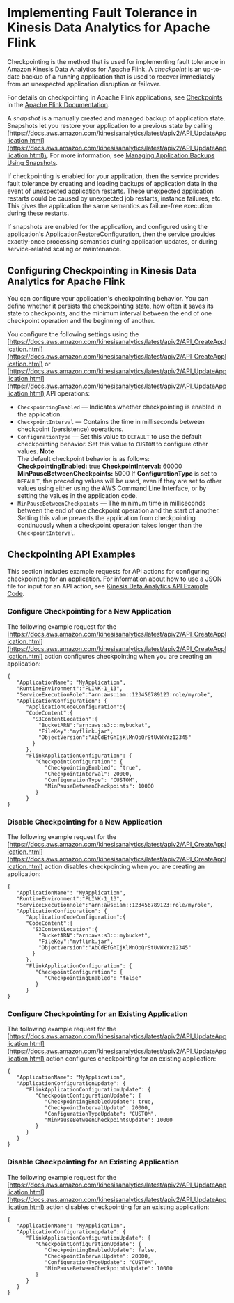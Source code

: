 # Implementing Fault Tolerance in Kinesis Data Analytics for Apache Flink<a name="how-fault"></a>

Checkpointing is the method that is used for implementing fault tolerance in Amazon Kinesis Data Analytics for Apache Flink\. A *checkpoint* is an up\-to\-date backup of a running application that is used to recover immediately from an unexpected application disruption or failover\. 

For details on checkpointing in Apache Flink applications, see [Checkpoints](https://ci.apache.org/projects/flink/flink-docs-release-1.11/ops/state/checkpoints.html) in the [Apache Flink Documentation](https://ci.apache.org/projects/flink/flink-docs-release-1.11/)\.

A *snapshot* is a manually created and managed backup of application state\. Snapshots let you restore your application to a previous state by calling [https://docs.aws.amazon.com/kinesisanalytics/latest/apiv2/API_UpdateApplication.html](https://docs.aws.amazon.com/kinesisanalytics/latest/apiv2/API_UpdateApplication.html)\. For more information, see [Managing Application Backups Using Snapshots](how-fault-snapshot.md)\.

If checkpointing is enabled for your application, then the service provides fault tolerance by creating and loading backups of application data in the event of unexpected application restarts\. These unexpected application restarts could be caused by unexpected job restarts, instance failures, etc\. This gives the application the same semantics as failure\-free execution during these restarts\. 

If snapshots are enabled for the application, and configured using the application's [ApplicationRestoreConfiguration](https://docs.aws.amazon.com/kinesisanalytics/latest/apiv2/API_ApplicationRestoreConfiguration.html), then the service provides exactly\-once processing semantics during application updates, or during service\-related scaling or maintenance\.

## Configuring Checkpointing in Kinesis Data Analytics for Apache Flink<a name="how-fault-configure"></a>

You can configure your application's checkpointing behavior\. You can define whether it persists the checkpointing state, how often it saves its state to checkpoints, and the minimum interval between the end of one checkpoint operation and the beginning of another\.

You configure the following settings using the [https://docs.aws.amazon.com/kinesisanalytics/latest/apiv2/API_CreateApplication.html](https://docs.aws.amazon.com/kinesisanalytics/latest/apiv2/API_CreateApplication.html) or [https://docs.aws.amazon.com/kinesisanalytics/latest/apiv2/API_UpdateApplication.html](https://docs.aws.amazon.com/kinesisanalytics/latest/apiv2/API_UpdateApplication.html) API operations:
+ `CheckpointingEnabled` — Indicates whether checkpointing is enabled in the application\.
+ `CheckpointInterval` — Contains the time in milliseconds between checkpoint \(persistence\) operations\.
+ `ConfigurationType` — Set this value to `DEFAULT` to use the default checkpointing behavior\. Set this value to `CUSTOM` to configure other values\.
**Note**  
The default checkpoint behavior is as follows:  
**CheckpointingEnabled:** true
**CheckpointInterval:** 60000
**MinPauseBetweenCheckpoints:** 5000
If **ConfigurationType** is set to `DEFAULT`, the preceding values will be used, even if they are set to other values using either using the AWS Command Line Interface, or by setting the values in the application code\.
+ `MinPauseBetweenCheckpoints` — The minimum time in milliseconds between the end of one checkpoint operation and the start of another\. Setting this value prevents the application from checkpointing continuously when a checkpoint operation takes longer than the `CheckpointInterval`\.

## Checkpointing API Examples<a name="how-fault-examples"></a>

This section includes example requests for API actions for configuring checkpointing for an application\. For information about how to use a JSON file for input for an API action, see [Kinesis Data Analytics API Example Code](api-examples.md)\.

### Configure Checkpointing for a New Application<a name="how-fault-examples-create-config"></a>

The following example request for the [https://docs.aws.amazon.com/kinesisanalytics/latest/apiv2/API_CreateApplication.html](https://docs.aws.amazon.com/kinesisanalytics/latest/apiv2/API_CreateApplication.html) action configures checkpointing when you are creating an application:

```
{
   "ApplicationName": "MyApplication",
   "RuntimeEnvironment":"FLINK-1_13",
   "ServiceExecutionRole":"arn:aws:iam::123456789123:role/myrole",
   "ApplicationConfiguration": { 
      "ApplicationCodeConfiguration":{
      "CodeContent":{
        "S3ContentLocation":{
          "BucketARN":"arn:aws:s3:::mybucket",
          "FileKey":"myflink.jar",
          "ObjectVersion":"AbCdEfGhIjKlMnOpQrStUvWxYz12345"
        }
      },
      "FlinkApplicationConfiguration": { 
         "CheckpointConfiguration": { 
            "CheckpointingEnabled": "true",
            "CheckpointInterval": 20000,
            "ConfigurationType": "CUSTOM",
            "MinPauseBetweenCheckpoints": 10000
         }
      }
}
```

### Disable Checkpointing for a New Application<a name="how-fault-examples-create-disable"></a>

The following example request for the [https://docs.aws.amazon.com/kinesisanalytics/latest/apiv2/API_CreateApplication.html](https://docs.aws.amazon.com/kinesisanalytics/latest/apiv2/API_CreateApplication.html) action disables checkpointing when you are creating an application:

```
{
   "ApplicationName": "MyApplication",
   "RuntimeEnvironment":"FLINK-1_13",
   "ServiceExecutionRole":"arn:aws:iam::123456789123:role/myrole",
   "ApplicationConfiguration": { 
      "ApplicationCodeConfiguration":{
      "CodeContent":{
        "S3ContentLocation":{
          "BucketARN":"arn:aws:s3:::mybucket",
          "FileKey":"myflink.jar",
          "ObjectVersion":"AbCdEfGhIjKlMnOpQrStUvWxYz12345"
        }
      },
      "FlinkApplicationConfiguration": { 
         "CheckpointConfiguration": { 
            "CheckpointingEnabled": "false"
         }
      }
}
```

### Configure Checkpointing for an Existing Application<a name="how-fault-examples-update-config"></a>

The following example request for the [https://docs.aws.amazon.com/kinesisanalytics/latest/apiv2/API_UpdateApplication.html](https://docs.aws.amazon.com/kinesisanalytics/latest/apiv2/API_UpdateApplication.html) action configures checkpointing for an existing application:

```
{
   "ApplicationName": "MyApplication",
   "ApplicationConfigurationUpdate": { 
      "FlinkApplicationConfigurationUpdate": { 
         "CheckpointConfigurationUpdate": { 
            "CheckpointingEnabledUpdate": true,
            "CheckpointIntervalUpdate": 20000,
            "ConfigurationTypeUpdate": "CUSTOM",
            "MinPauseBetweenCheckpointsUpdate": 10000
         }
      }
   }
}
```

### Disable Checkpointing for an Existing Application<a name="how-fault-examples-update-update-disable"></a>

The following example request for the [https://docs.aws.amazon.com/kinesisanalytics/latest/apiv2/API_UpdateApplication.html](https://docs.aws.amazon.com/kinesisanalytics/latest/apiv2/API_UpdateApplication.html) action disables checkpointing for an existing application:

```
{
   "ApplicationName": "MyApplication",
   "ApplicationConfigurationUpdate": { 
      "FlinkApplicationConfigurationUpdate": { 
         "CheckpointConfigurationUpdate": { 
            "CheckpointingEnabledUpdate": false,
            "CheckpointIntervalUpdate": 20000,
            "ConfigurationTypeUpdate": "CUSTOM",
            "MinPauseBetweenCheckpointsUpdate": 10000
         }
      }
   }
}
```